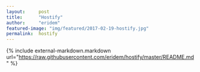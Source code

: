 ```yaml
---
layout:     post
title:      "Hostify"
author:     "eridem"
featured-image: "img/featured/2017-02-19-hostify.jpg"
permalink:  hostify
---
```

{% include external-markdown.markdown url="https://raw.githubusercontent.com/eridem/hostify/master/README.md" %}
